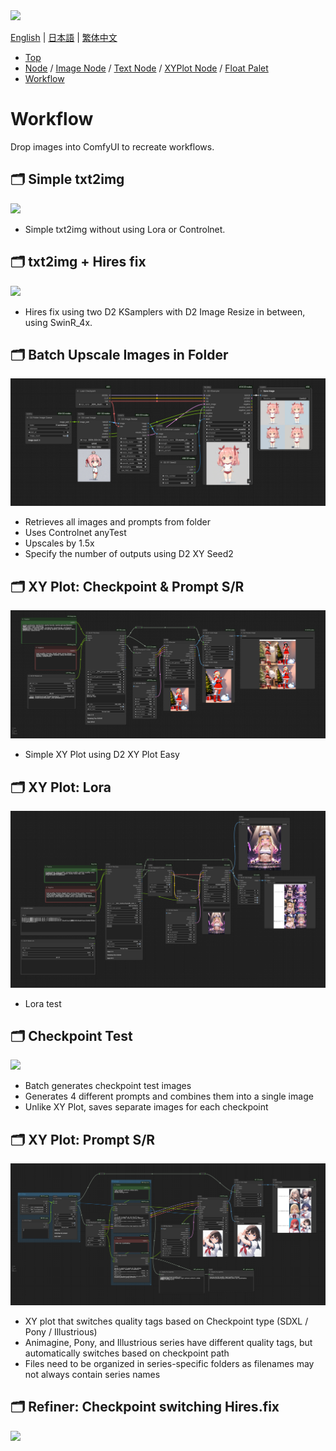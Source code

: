 <img src="../img/title.jpg" style="max-width:100%">



<a href="../en/index.md">English</a> | <a href="../ja/index.md">日本語</a> | <a href="../zh/index.md">繁体中文</a>

- <a href="index.md">Top</a>
- <a href="node.md">Node</a> / <a href="node_image.md">Image Node</a> / <a href="node_text.md">Text Node</a> / <a href="node_xy.md">XYPlot Node</a> / <a href="node_float.md">Float Palet</a>
- <a href="workflow.md">Workflow</a>



# Workflow

Drop images into ComfyUI to recreate workflows.


## :card_index_dividers: Simple txt2img

<a href="../../workflow/simple_t2i_20241218.png"><img src="../../workflow/simple_t2i_20241218.png"></a>

- Simple txt2img without using Lora or Controlnet.


## :card_index_dividers: txt2img + Hires fix

<a href="../../workflow/hiresfix_20241218.png"><img src="../../workflow/hiresfix_20241218.png"></a>

- Hires fix using two D2 KSamplers with D2 Image Resize in between, using SwinR_4x.


## :card_index_dividers: Batch Upscale Images in Folder

<a href="../../workflow/folder_image_queue_upscale_20250120.png"><img src="../../workflow/folder_image_queue_upscale_20250120.png"></a>

- Retrieves all images and prompts from folder
- Uses Controlnet anyTest
- Upscales by 1.5x
- Specify the number of outputs using D2 XY Seed2

## :card_index_dividers: XY Plot: Checkpoint & Prompt S/R

<a href="../../workflow/xy_easy_20250121.png"><img src="../../workflow/xy_easy_20250121.png"></a>

- Simple XY Plot using D2 XY Plot Easy

## :card_index_dividers: XY Plot: Lora

<a href="../../workflow/xy_easy_lora_20250227.png"><img src="../../workflow/xy_easy_lora_20250227.png"></a>

- Lora test



## :card_index_dividers: Checkpoint Test

<a href="../../workflow/checkpoint_test_20241218.png"><img src="../../workflow/checkpoint_test_20241218.png"></a>

- Batch generates checkpoint test images
- Generates 4 different prompts and combines them into a single image
- Unlike XY Plot, saves separate images for each checkpoint


## :card_index_dividers: XY Plot: Prompt S/R

<a href="../../workflow/xy_prompt_sr_20250121.png"><img src="../../workflow/xy_prompt_sr_20250121.png"></a>

- XY plot that switches quality tags based on Checkpoint type (SDXL / Pony / Illustrious)
- Animagine, Pony, and Illustrious series have different quality tags, but automatically switches based on checkpoint path
- Files need to be organized in series-specific folders as filenames may not always contain series names




## :card_index_dividers: Refiner: Checkpoint switching Hires.fix

<a href="../../workflow/Refiner_20241218.png"><img src="../../workflow/Refiner_20241218.png"></a>